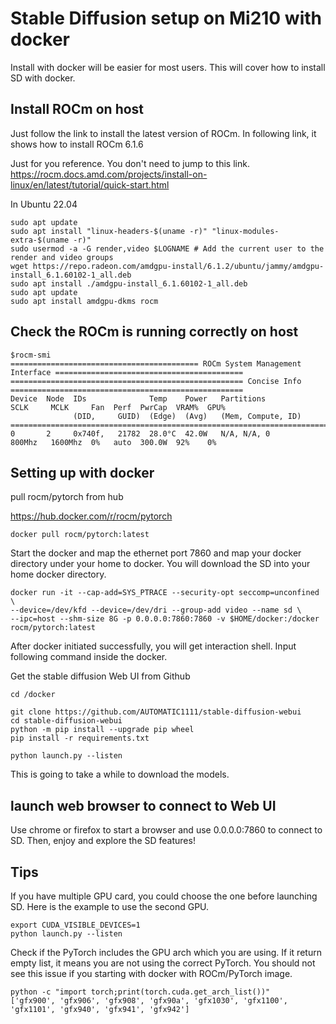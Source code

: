# Stable Diffusion setup on Mi210 with docker

Install with docker will be easier for most users. This will cover how to install SD with docker.

## Install ROCm on host 

Just follow the link to install the latest version of ROCm. In following link, it shows how to install ROCm 6.1.6

Just for you reference. You don't need to jump to this link. 
https://rocm.docs.amd.com/projects/install-on-linux/en/latest/tutorial/quick-start.html


In Ubuntu 22.04
```
sudo apt update
sudo apt install "linux-headers-$(uname -r)" "linux-modules-extra-$(uname -r)"
sudo usermod -a -G render,video $LOGNAME # Add the current user to the render and video groups
wget https://repo.radeon.com/amdgpu-install/6.1.2/ubuntu/jammy/amdgpu-install_6.1.60102-1_all.deb
sudo apt install ./amdgpu-install_6.1.60102-1_all.deb
sudo apt update
sudo apt install amdgpu-dkms rocm
```

## Check the ROCm is running correctly on host

```
$rocm-smi
========================================== ROCm System Management Interface ==========================================
==================================================== Concise Info ====================================================
Device  Node  IDs              Temp    Power   Partitions          SCLK     MCLK     Fan  Perf  PwrCap  VRAM%  GPU%  
              (DID,     GUID)  (Edge)  (Avg)   (Mem, Compute, ID)                                                    
======================================================================================================================
0       2     0x740f,   21782  28.0°C  42.0W   N/A, N/A, 0         800Mhz   1600Mhz  0%   auto  300.0W  92%    0%
```

## Setting up with docker

pull rocm/pytorch from hub

https://hub.docker.com/r/rocm/pytorch

```
docker pull rocm/pytorch:latest
```

Start the docker and map the ethernet port 7860 and map your docker directory under your home to docker. You will download the SD into your home docker directory. 
```
docker run -it --cap-add=SYS_PTRACE --security-opt seccomp=unconfined \
--device=/dev/kfd --device=/dev/dri --group-add video --name sd \
--ipc=host --shm-size 8G -p 0.0.0.0:7860:7860 -v $HOME/docker:/docker rocm/pytorch:latest

```

After docker initiated successfully, you will get interaction shell. Input following command inside the docker.

Get the stable diffusion Web UI from Github
```
cd /docker

git clone https://github.com/AUTOMATIC1111/stable-diffusion-webui
cd stable-diffusion-webui
python -m pip install --upgrade pip wheel
pip install -r requirements.txt

python launch.py --listen
```
This is going to take a while to download the models. 



## launch web browser to connect to Web UI

Use chrome or firefox to start a browser and use 0.0.0.0:7860 to connect to SD. Then, enjoy and explore the SD features! 


## Tips

If you have multiple GPU card, you could choose the one before launching SD. Here is the example to use the second GPU. 
```
export CUDA_VISIBLE_DEVICES=1
python launch.py --listen
```


Check if the PyTorch includes the GPU arch which you are using. If it return empty list, it means you are not using the correct PyTorch. You should not see this issue if you starting with docker with ROCm/PyTorch image.

```
python -c "import torch;print(torch.cuda.get_arch_list())"
['gfx900', 'gfx906', 'gfx908', 'gfx90a', 'gfx1030', 'gfx1100', 'gfx1101', 'gfx940', 'gfx941', 'gfx942']
```


